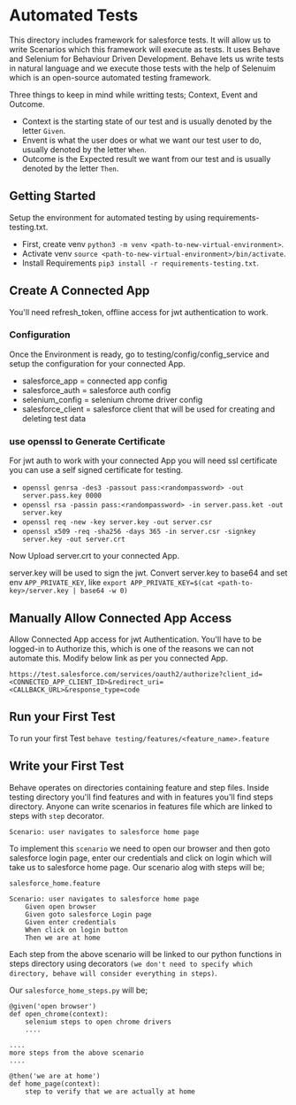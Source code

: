 # Automated Tests

This directory includes framework for salesforce tests. It will allow us to write Scenarios which this framework will execute as tests. It uses Behave and Selenium for Behaviour Driven Development.
Behave lets us write tests in natural language and we execute those tests with the help of Selenuim which is an open-source automated testing framework.

Three things to keep in mind while writting tests; Context, Event and Outcome.

- Context is the starting state of our test and is usually denoted by the letter `Given`.
- Envent is what the user does or what we want our test user to do, usually denoted by the letter `When`.
- Outcome is the Expected result we want from our test and is usually denoted by the letter `Then`. 

## Getting Started
Setup the environment for automated testing by using requirements-testing.txt.

- First, create venv `python3 -m venv <path-to-new-virtual-environment>`.
- Activate venv `source <path-to-new-virtual-environment>/bin/activate`.
- Install Requirements `pip3 install -r requirements-testing.txt`.

## Create A Connected App
You'll need refresh_token, offline access for jwt authentication to work.

### Configuration
Once the Environment is ready, go to testing/config/config_service and setup the configuration for your connected App.

- salesforce_app = connected app config
- salesforce_auth = salesforce auth config
- selenium_config = selenium chrome driver config
- salesforce_client = salesforce client that will be used for creating and deleting test data

### use openssl to Generate Certificate
For jwt auth to work with your connected App you will need ssl certificate you can use a self signed certificate for testing.

- `openssl genrsa -des3 -passout pass:<randompassword> -out server.pass.key 0000`
- `openssl rsa -passin pass:<randompassword> -in server.pass.ket -out server.key`
- `openssl req -new -key server.key -out server.csr`
- `openssl x509 -req -sha256 -days 365 -in server.csr -signkey server.key -out server.crt`

Now Upload server.crt to your connected App.

server.key will be used to sign the jwt. Convert server.key to base64 and set env `APP_PRIVATE_KEY`, like `export APP_PRIVATE_KEY=$(cat <path-to-key>/server.key | base64 -w 0)`

## Manually Allow Connected App Access
Allow Connected App access for jwt Authentication. You'll have to be logged-in to Authorize this, which is one of the reasons we can not automate this.
Modify below link as per you connected App.

`https://test.salesforce.com/services/oauth2/authorize?client_id=<CONNECTED_APP_CLIENT_ID>&redirect_uri=<CALLBACK_URL>&response_type=code`

## Run your First Test
To run your first Test `behave testing/features/<feature_name>.feature`

## Write your First Test
Behave operates on directories containing feature and step files. Inside testing directory you'll find features and with in features you'll find steps directory.
Anyone can write scenarios in features file which are linked to steps with `step` decorator.

`Scenario: user navigates to salesforce home page`

To implement this `scenario` we need to open our browser and then goto salesforce login page, enter our credentials and click on login which will take us to salesforce home page. Our scenario alog with steps will be;

`salesforce_home.feature`
```
Scenario: user navigates to salesforce home page
    Given open browser
    Given goto salesforce Login page
    Given enter credentials
    When click on login button
    Then we are at home
```

Each step from the above scenario will be linked to our python functions in steps directory using decorators `(we don't need to specify which directory, behave will consider everything in steps)`.

Our `salesforce_home_steps.py` will be;

```
@given('open browser')
def open_chrome(context):
    selenium steps to open chrome drivers
    ....
    
....
more steps from the above scenario
....

@then('we are at home')
def home_page(context):
    step to verify that we are actually at home
```


